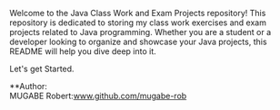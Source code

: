 Welcome to the Java Class Work and Exam Projects repository! This repository is dedicated to storing my class work exercises and exam projects related to Java programming. Whether you are a student or a developer looking to organize and showcase your Java projects, this README will help you dive deep into it.

Let's get Started.

**Author:  
MUGABE Robert:www.github.com/mugabe-rob
